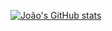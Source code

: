 [![João's GitHub stats](https://github-readme-stats.vercel.app/api?username=joaomlourenco)](https://github.com/anuraghazra/github-readme-stats)

